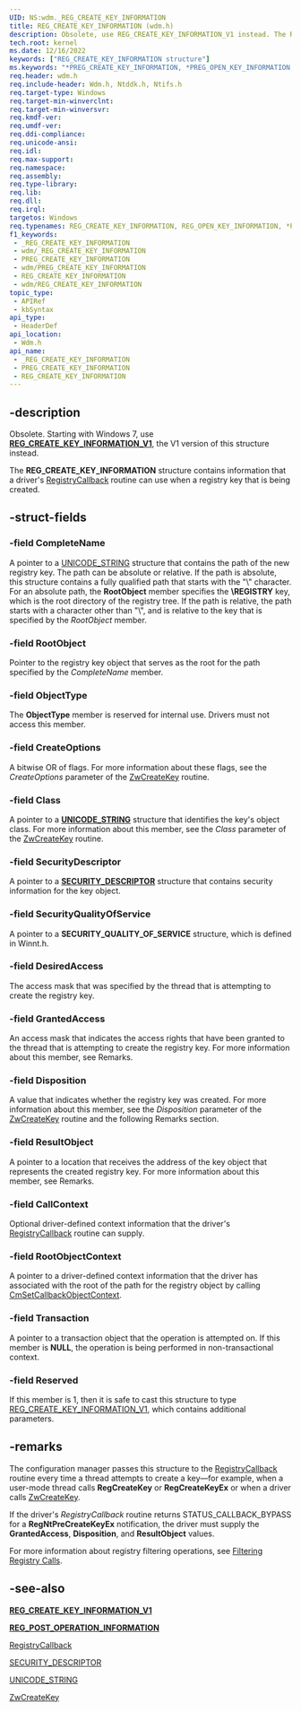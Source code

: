 ```yaml
---
UID: NS:wdm._REG_CREATE_KEY_INFORMATION
title: REG_CREATE_KEY_INFORMATION (wdm.h)
description: Obsolete, use REG_CREATE_KEY_INFORMATION_V1 instead. The REG_CREATE_KEY_INFORMATION structure contains information that a driver's RegistryCallback routine can use when a registry key that is being created.
tech.root: kernel
ms.date: 12/16/2022
keywords: ["REG_CREATE_KEY_INFORMATION structure"]
ms.keywords: "*PREG_CREATE_KEY_INFORMATION, *PREG_OPEN_KEY_INFORMATION, PREG_CREATE_KEY_INFORMATION, PREG_CREATE_KEY_INFORMATION structure pointer [Kernel-Mode Driver Architecture], PREG_OPEN_KEY_INFORMATION, PREG_OPEN_KEY_INFORMATION structure pointer [Kernel-Mode Driver Architecture], REG_CREATE_KEY_INFORMATION, REG_CREATE_KEY_INFORMATION structure [Kernel-Mode Driver Architecture], REG_OPEN_KEY_INFORMATION, REG_OPEN_KEY_INFORMATION structure [Kernel-Mode Driver Architecture], _REG_CREATE_KEY_INFORMATION, kernel.reg_create_key_information, kstruct_d_08c0de2c-94fb-4c4f-888c-e3485f213224.xml, wdm/PREG_CREATE_KEY_INFORMATION, wdm/PREG_OPEN_KEY_INFORMATION, wdm/REG_CREATE_KEY_INFORMATION, wdm/REG_OPEN_KEY_INFORMATION"
req.header: wdm.h
req.include-header: Wdm.h, Ntddk.h, Ntifs.h
req.target-type: Windows
req.target-min-winverclnt:
req.target-min-winversvr: 
req.kmdf-ver: 
req.umdf-ver: 
req.ddi-compliance: 
req.unicode-ansi: 
req.idl: 
req.max-support: 
req.namespace: 
req.assembly: 
req.type-library: 
req.lib: 
req.dll: 
req.irql: 
targetos: Windows
req.typenames: REG_CREATE_KEY_INFORMATION, REG_OPEN_KEY_INFORMATION, *PREG_CREATE_KEY_INFORMATION, *PREG_OPEN_KEY_INFORMATION
f1_keywords:
 - _REG_CREATE_KEY_INFORMATION
 - wdm/_REG_CREATE_KEY_INFORMATION
 - PREG_CREATE_KEY_INFORMATION
 - wdm/PREG_CREATE_KEY_INFORMATION
 - REG_CREATE_KEY_INFORMATION
 - wdm/REG_CREATE_KEY_INFORMATION
topic_type:
 - APIRef
 - kbSyntax
api_type:
 - HeaderDef
api_location:
 - Wdm.h
api_name:
 - _REG_CREATE_KEY_INFORMATION
 - PREG_CREATE_KEY_INFORMATION
 - REG_CREATE_KEY_INFORMATION
---
```


## -description

Obsolete. Starting with Windows 7, use [**REG_CREATE_KEY_INFORMATION_V1**](./ns-wdm-_reg_create_key_information_v1.md), the V1 version of this structure instead.

The **REG_CREATE_KEY_INFORMATION** structure contains information that a driver's [RegistryCallback](./nc-wdm-ex_callback_function.md) routine can use when a registry key that is being created.

## -struct-fields

### -field CompleteName

A pointer to a [UNICODE_STRING](/windows/win32/api/ntdef/ns-ntdef-_unicode_string) structure that contains the path of the new registry key. The path can be absolute or relative. If the path is absolute, this structure contains a fully qualified path that starts with the "\\" character. For an absolute path, the **RootObject** member specifies the **\REGISTRY** key, which is the root directory of the registry tree. If the path is relative, the path starts with a character other than "\\", and is relative to the key that is specified by the *RootObject* member.

### -field RootObject

Pointer to the registry key object that serves as the root for the path specified by the *CompleteName* member.

### -field ObjectType

The **ObjectType** member is reserved for internal use. Drivers must not access this member.

### -field CreateOptions

A bitwise OR of flags. For more information about these flags, see the *CreateOptions* parameter of the [ZwCreateKey](./nf-wdm-zwcreatekey.md) routine.

### -field Class

A pointer to a [**UNICODE_STRING**](/windows/win32/api/ntdef/ns-ntdef-_unicode_string) structure that identifies the key's object class. For more information about this member, see the *Class* parameter of the [ZwCreateKey](./nf-wdm-zwcreatekey.md) routine.

### -field SecurityDescriptor

A pointer to a [**SECURITY_DESCRIPTOR**](../ntifs/ns-ntifs-_security_descriptor.md) structure that contains security information for the key object.

### -field SecurityQualityOfService

A pointer to a **SECURITY_QUALITY_OF_SERVICE** structure, which is defined in Winnt.h.

### -field DesiredAccess

The access mask that was specified by the thread that is attempting to create the registry key.

### -field GrantedAccess

An access mask that indicates the access rights that have been granted to the thread that is attempting to create the registry key. For more information about this member, see Remarks.

### -field Disposition

A value that indicates whether the registry key was created. For more information about this member, see the *Disposition* parameter of the [ZwCreateKey](./nf-wdm-zwcreatekey.md) routine and the following Remarks section.

### -field ResultObject

A pointer to a location that receives the address of the key object that represents the created registry key. For more information about this member, see Remarks.

### -field CallContext

Optional driver-defined context information that the driver's [RegistryCallback](./nc-wdm-ex_callback_function.md) routine can supply.

### -field RootObjectContext

A pointer to a driver-defined context information that the driver has associated with the root of the path for the registry object by calling [CmSetCallbackObjectContext](./nf-wdm-cmsetcallbackobjectcontext.md).

### -field Transaction

A pointer to a transaction object that the operation is attempted on. If this member is **NULL**, the operation is being performed in non-transactional context.

### -field Reserved

If this member is 1, then it is safe to cast this structure to type [REG_CREATE_KEY_INFORMATION_V1](./ns-wdm-_reg_create_key_information_v1.md), which contains additional parameters.

## -remarks

The configuration manager passes this structure to the [RegistryCallback](./nc-wdm-ex_callback_function.md) routine every time a thread attempts to create a key—for example, when a user-mode thread calls **RegCreateKey** or **RegCreateKeyEx** or when a driver calls [ZwCreateKey](./nf-wdm-zwcreatekey.md).

If the driver's *RegistryCallback* routine returns STATUS_CALLBACK_BYPASS for a **RegNtPreCreateKeyEx** notification, the driver must supply the **GrantedAccess**, **Disposition**, and **ResultObject** values.

For more information about registry filtering operations, see [Filtering Registry Calls](/windows-hardware/drivers/kernel/filtering-registry-calls).

## -see-also

[**REG_CREATE_KEY_INFORMATION_V1**](./ns-wdm-_reg_create_key_information_v1.md)

[**REG_POST_OPERATION_INFORMATION**](./ns-wdm-_reg_post_operation_information.md)

[RegistryCallback](./nc-wdm-ex_callback_function.md)

[SECURITY_DESCRIPTOR](../ntifs/ns-ntifs-_security_descriptor.md)

[UNICODE_STRING](/windows/win32/api/ntdef/ns-ntdef-_unicode_string)

[ZwCreateKey](./nf-wdm-zwcreatekey.md)